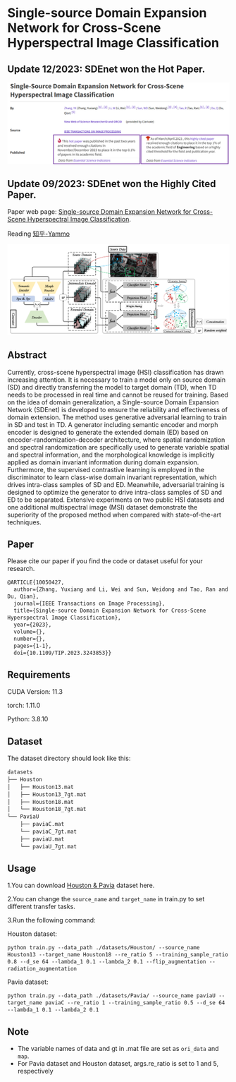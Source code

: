 # Single-source Domain Expansion Network for Cross-Scene Hyperspectral Image Classification

## Update 12/2023: SDEnet won the Hot Paper.
<p align='center'>
  <img src='figure/SDEnet-ESI.png' width="800px">
</p>

## Update 09/2023: SDEnet won the Highly Cited Paper.

Paper web page: [Single-source Domain Expansion Network for Cross-Scene Hyperspectral Image Classification](https://ieeexplore.ieee.org/document/10050427/).

Reading [知乎-Yammo](https://zhuanlan.zhihu.com/p/562084403)

<p align='center'>
  <img src='figure/SDEnet.png' width="800px">
</p>

## Abstract

Currently, cross-scene hyperspectral image (HSI) classification has drawn increasing attention. It is necessary to train a model only on source domain (SD) and directly transferring the model to target domain (TD), when TD needs to be processed in real time and cannot be reused for training. Based on the idea of domain generalization, a Single-source Domain Expansion Network (SDEnet) is developed to ensure the reliability and effectiveness of domain extension. The method uses generative adversarial learning to train in SD and test in TD. A generator including semantic encoder and morph encoder is designed to generate the extended domain (ED) based on encoder-randomization-decoder architecture, where spatial randomization and spectral randomization are specifically used to generate variable spatial and spectral information, and the morphological knowledge is implicitly applied as domain invariant information during domain expansion. Furthermore, the supervised contrastive learning is employed in the discriminator to learn class-wise domain invariant representation, which drives intra-class samples of SD and ED. Meanwhile, adversarial training is designed to optimize the generator to drive intra-class samples of SD and ED to be separated. Extensive experiments on two public HSI datasets and one additional multispectral image (MSI) dataset demonstrate the superiority of the proposed method when compared with state-of-the-art techniques. 

## Paper

Please cite our paper if you find the code or dataset useful for your research.

```
@ARTICLE{10050427,
  author={Zhang, Yuxiang and Li, Wei and Sun, Weidong and Tao, Ran and Du, Qian},
  journal={IEEE Transactions on Image Processing}, 
  title={Single-source Domain Expansion Network for Cross-Scene Hyperspectral Image Classification}, 
  year={2023},
  volume={},
  number={},
  pages={1-1},
  doi={10.1109/TIP.2023.3243853}}

```

## Requirements

CUDA Version: 11.3

torch: 1.11.0

Python: 3.8.10

## Dataset

The dataset directory should look like this:

```bash
datasets
├── Houston
│   ├── Houston13.mat
│   ├── Houston13_7gt.mat
│   ├── Houston18.mat
│   └── Houston18_7gt.mat
└── PaviaU
    ├── paviaC.mat
    └── paviaC_7gt.mat
    ├── paviaU.mat
    └── paviaU_7gt.mat

```

## Usage

1.You can download [Houston &amp; Pavia](https://github.com/YuxiangZhang-BIT/Data-CSHSI) dataset here.

2.You can change the `source_name` and `target_name` in train.py to set different transfer tasks.

3.Run the following command:

Houston dataset:
```
python train.py --data_path ./datasets/Houston/ --source_name Houston13 --target_name Houston18 --re_ratio 5 --training_sample_ratio 0.8 --d_se 64 --lambda_1 0.1 --lambda_2 0.1 --flip_augmentation --radiation_augmentation
```
Pavia dataset:
```
python train.py --data_path ./datasets/Pavia/ --source_name paviaU --target_name paviaC --re_ratio 1 --training_sample_ratio 0.5 --d_se 64 --lambda_1 0.1 --lambda_2 0.1
```

## Note

- The variable names of data and gt in .mat file are set as `ori_data` and `map`.
- For Pavia dataset and Houston dataset, args.re_ratio is set to 1 and 5, respectively
